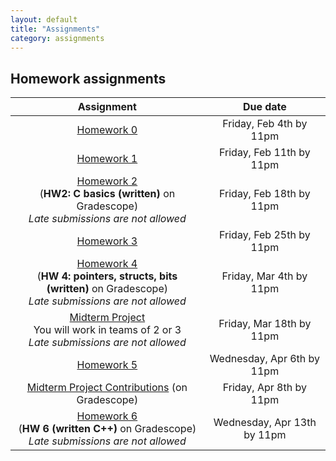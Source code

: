 ```yaml
---
layout: default
title: "Assignments"
category: assignments
---
```


## Homework assignments

Assignment | Due date
:--------: | :------:
[Homework 0](assign/hw0.html) | Friday, Feb 4th by 11pm
[Homework 1](assign/hw1.html) | Friday, Feb 11th by 11pm
<a class="external" target="_blank" href="https://www.gradescope.com/">Homework 2</a><br>(**HW2: C basics (written)** on Gradescope)<br>*Late submissions are not allowed* | Friday, Feb 18th by 11pm
[Homework 3](assign/hw3.html) | Friday, Feb 25th by 11pm
<a class="external" target="_blank" href="https://www.gradescope.com/">Homework 4</a><br>(**HW 4: pointers, structs, bits (written)** on Gradescope)<br>*Late submissions are not allowed* | Friday, Mar 4th by 11pm
[Midterm Project](assign/midterm.html)<br>You will work in teams of 2 or 3<br>*Late submissions are not allowed* | Friday, Mar 18th by 11pm
[Homework 5](assign/hw5.html) | Wednesday, Apr 6th by 11pm
[Midterm Project Contributions](https://www.gradescope.com/) (on Gradescope)| Friday, Apr 8th by 11pm
<a class="external" target="_blank" href="https://www.gradescope.com/">Homework 6</a><br>(**HW 6 (written C++)** on Gradescope)<br>*Late submissions are not allowed* | Wednesday, Apr 13th by 11pm
